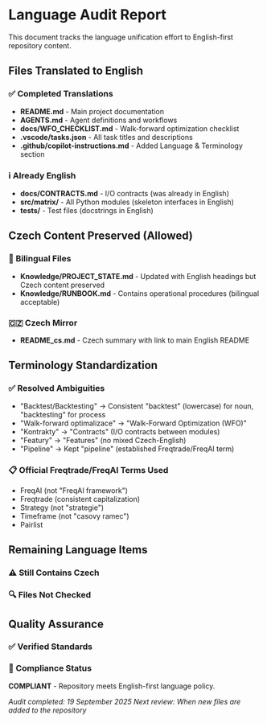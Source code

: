 # Language Audit Report

This document tracks the language unification effort to English-first repository content.

## Files Translated to English

### ✅ Completed Translations
- **README.md** - Main project documentation
- **AGENTS.md** - Agent definitions and workflows
- **docs/WFO_CHECKLIST.md** - Walk-forward optimization checklist
- **.vscode/tasks.json** - All task titles and descriptions
- **.github/copilot-instructions.md** - Added Language & Terminology section

### ℹ️ Already English
- **docs/CONTRACTS.md** - I/O contracts (was already in English)
- **src/matrix/** - All Python modules (skeleton interfaces in English)
- **tests/** - Test files (docstrings in English)

## Czech Content Preserved (Allowed)

### 📝 Bilingual Files
- **Knowledge/PROJECT_STATE.md** - Updated with English headings but Czech content preserved
- **Knowledge/RUNBOOK.md** - Contains operational procedures (bilingual acceptable)

### 🇨🇿 Czech Mirror
- **README_cs.md** - Czech summary with link to main English README

## Terminology Standardization

### ✅ Resolved Ambiguities
- "Backtest/Backtesting" → Consistent "backtest" (lowercase) for noun, "backtesting" for process
- "Walk-forward optimalizace" → "Walk-Forward Optimization (WFO)"
- "Kontrakty" → "Contracts" (I/O contracts between modules)
- "Featury" → "Features" (no mixed Czech-English)
- "Pipeline" → Kept "pipeline" (established Freqtrade/FreqAI term)

### 📋 Official Freqtrade/FreqAI Terms Used
- FreqAI (not "FreqAI framework")
- Freqtrade (consistent capitalization)
- Strategy (not "strategie")
- Timeframe (not "casovy ramec")
- Pairlist

## Remaining Language Items

### ⚠️ Still Contains Czech

### 🔍 Files Not Checked

## Quality Assurance

### ✅ Verified Standards

### 🎯 Compliance Status
**COMPLIANT** - Repository meets English-first language policy.

*Audit completed: 19 September 2025*
*Next review: When new files are added to the repository*
